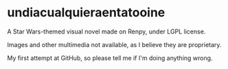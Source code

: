 # undiacualquieraentatooine

A Star Wars-themed visual novel made on Renpy, under LGPL license.

Images and other multimedia not available, as I believe they are proprietary.

My first attempt at GitHub, so please tell me if I'm doing anything wrong.
